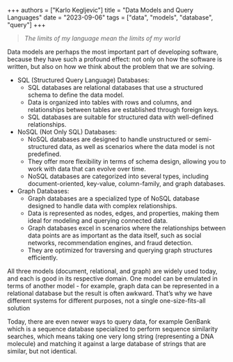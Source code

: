 +++
authors = ["Karlo Kegljevic"]
title = "Data Models and Query Languages"
date = "2023-09-06"
tags = ["data", "models", "database", "query"]
+++



> _The limits of my language mean the limits of my world_


Data models are perhaps the most important part of developing software, because
they have such a profound effect: not only on how the software is written, but also on
how we think about the problem that we are solving.


- SQL (Structured Query Language) Databases:
    - SQL databases are relational databases that use a structured schema to define the data model.
    - Data is organized into tables with rows and columns, and relationships between tables are established through foreign keys.
    - SQL databases are suitable for structured data with well-defined relationships.
- NoSQL (Not Only SQL) Databases:
    - NoSQL databases are designed to handle unstructured or semi-structured data, as well as scenarios where the data model is not predefined.
    - They offer more flexibility in terms of schema design, allowing you to work with data that can evolve over time.
    - NoSQL databases are categorized into several types, including document-oriented, key-value, column-family, and graph databases.
- Graph Databases:
    - Graph databases are a specialized type of NoSQL database designed to handle data with complex relationships.
    - Data is represented as nodes, edges, and properties, making them ideal for modeling and querying connected data.
    - Graph databases excel in scenarios where the relationships between data points are as important as the data itself, such as social networks, recommendation engines, and fraud detection.
    - They are optimized for traversing and querying graph structures efficiently.


All three models (document, relational, and graph) are widely used today, and each is
good in its respective domain. One model can be emulated in terms of another 
model - for example, graph data can be represented in a relational database 
but the result is often awkward. That’s why we have different systems for different 
purposes, not a single one-size-fits-all solution

Today, there are even newer ways to query data, for example GenBank which is a sequence 
database specialized to perform sequence similarity searches, which means taking one 
very long string (representing a DNA molecule) and matching it against a large database
of strings that are similar, but not identical.